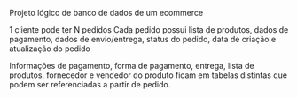 Projeto lógico de banco de dados de um ecommerce

1 cliente pode ter N pedidos Cada pedido possui lista de produtos, dados de pagamento, dados de envio/entrega, status do pedido, data de criação e atualização do pedido

Informações de pagamento, forma de pagamento, entrega, lista de produtos, fornecedor e vendedor do produto ficam em tabelas distintas que podem ser referenciadas a partir de pedido.
